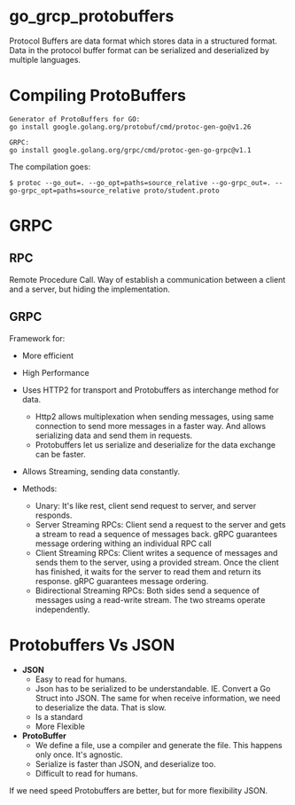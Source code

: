# go_grcp_protobuffers

Protocol Buffers are data format which stores data in a structured format. Data in the protocol buffer format can be serialized and deserialized by multiple languages.


# Compiling ProtoBuffers

```
Generator of ProtoBuffers for GO:
go install google.golang.org/protobuf/cmd/protoc-gen-go@v1.26

GRPC:
go install google.golang.org/grpc/cmd/protoc-gen-go-grpc@v1.1
```
The compilation goes:
```
$ protoc --go_out=. --go_opt=paths=source_relative --go-grpc_out=. --go-grpc_opt=paths=source_relative proto/student.proto    
```

# GRPC

## RPC
Remote Procedure Call. Way of establish a communication between a client and a server, but hiding the implementation.

## GRPC
Framework for:
- More efficient
- High Performance
- Uses HTTP2 for transport and Protobuffers as interchange method for data.
    - Http2 allows multiplexation when sending messages, using same connection to send more messages in a faster way. And allows serializing data and send them in requests.
    - Protobuffers let us serialize and deserialize for the data exchange can be faster. 
- Allows Streaming, sending data constantly.

- Methods:
    - Unary: It's like rest, client send request to server, and server responds. 
    - Server Streaming RPCs: Client send a request to the server and gets a stream to read a sequence of messages back. gRPC guarantees message ordering withing an individual RPC call
    - Client Streaming RPCs: Client writes a sequence of messages and sends them to the server, using a provided stream. Once the client has finished, it waits for the server to read them and return its response. gRPC guarantees message ordering.
    - Bidirectional Streaming RPCs: Both sides send a sequence of messages using a read-write stream. The two streams operate independently.

# Protobuffers Vs JSON

- **JSON** 
    - Easy to read for humans.
    - Json has to be serialized to be understandable. IE. Convert a Go Struct into JSON. The same for when receive information, we need to deserialize the data. That is slow.
    - Is a standard
    - More Flexible
- **ProtoBuffer**
    - We define a file, use a compiler and generate the file. This happens only once. It's agnostic. 
    - Serialize is faster than JSON, and deserialize too.
    - Difficult to read for humans.
  
If we need speed Protobuffers are better, but for more flexibility JSON.